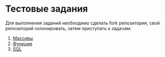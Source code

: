 # Тестовые задания

Для выполнения заданий необходимо сделать fork репозитория, свой репозиторий склонировать, затем приступать к задачам:

1. [Массивы](/3.arrays)
2. [Функции](/1.base-concepts)
3. [SQL](/sql)
